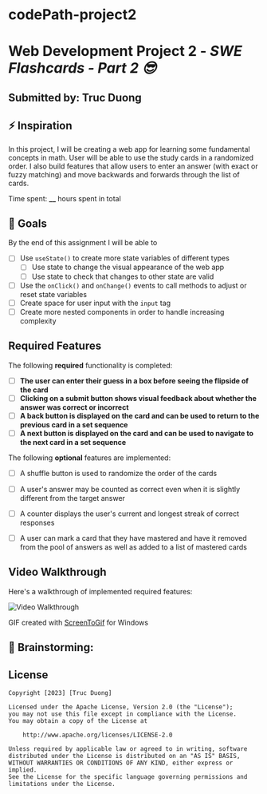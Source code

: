 # codePath-project2
# Web Development Project 2 - *SWE Flashcards - Part 2 😎*

## Submitted by: **Truc Duong**

## ⚡️ Inspiration 
In this project, I will be creating a web app for learning some fundamental concepts in math.
User will be able to use the study cards in a randomized order. 
I also build features that allow users to enter an answer (with exact or fuzzy matching) and move backwards and forwards through the list of cards.

Time spent: **__** hours spent in total

## 🎯 Goals
By the end of this assignment I will be able to
- [ ] Use `useState()` to create more state variables of different types
  - [ ] Use state to change the visual appearance of the web app
  - [ ] Use state to check that changes to other state are valid
- [ ] Use the `onClick()` and `onChange()` events to call methods to adjust or reset state variables
- [ ] Create space for user input with the `input` tag
- [ ] Create more nested components in order to handle increasing complexity

## Required Features

The following **required** functionality is completed:

- [ ] **The user can enter their guess in a box before seeing the flipside of the card**
- [ ] **Clicking on a submit button shows visual feedback about whether the answer was correct or incorrect**
- [ ] **A back button is displayed on the card and can be used to return to the previous card in a set sequence**
- [ ] **A next button is displayed on the card and can be used to navigate to the next card in a set sequence**

The following **optional** features are implemented:

- [ ] A shuffle button is used to randomize the order of the cards
- [ ] A user's answer may be counted as correct even when it is slightly different from the target answer
- [ ] A counter displays the user's current and longest streak of correct responses
- [ ] A user can mark a card that they have mastered and have it removed from the pool of answers as well as added to a list of mastered cards


## Video Walkthrough

Here's a walkthrough of implemented required features:

<img src='' title='Video Walkthrough' width='' alt='Video Walkthrough' />

<!-- Replace this with whatever GIF tool you used! -->
GIF created with [ScreenToGif](https://www.screentogif.com/) for Windows
<!-- Recommended tools:
[Kap](https://getkap.co/) for macOS
[ScreenToGif](https://www.screentogif.com/) for Windows
[peek](https://github.com/phw/peek) for Linux. -->

## 🧠 Brainstorming:

## License

    Copyright [2023] [Truc Duong]

    Licensed under the Apache License, Version 2.0 (the "License");
    you may not use this file except in compliance with the License.
    You may obtain a copy of the License at

        http://www.apache.org/licenses/LICENSE-2.0

    Unless required by applicable law or agreed to in writing, software
    distributed under the License is distributed on an "AS IS" BASIS,
    WITHOUT WARRANTIES OR CONDITIONS OF ANY KIND, either express or implied.
    See the License for the specific language governing permissions and
    limitations under the License.
